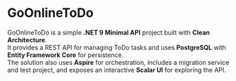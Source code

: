 # GoOnlineToDo

GoOnlineToDo is a simple **.NET 9 Minimal API** project built with **Clean Architecture**.  
It provides a REST API for managing ToDo tasks and uses **PostgreSQL** with **Entity Framework Core** for persistence.  
The solution also uses **Aspire** for orchestration, includes a migration service and test project, and exposes an interactive **Scalar UI** for exploring the API.
